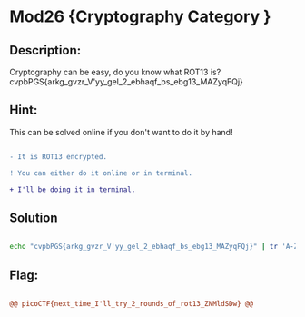# Mod26 {Cryptography Category }

## Description:

Cryptography can be easy, do you know what ROT13 is? cvpbPGS{arkg_gvzr_V'yy_gel_2_ebhaqf_bs_ebg13_MAZyqFQj}

## Hint:

This can be solved online if you don't want to do it by hand!

```diff

- It is ROT13 encrypted.

! You can either do it online or in terminal.

+ I'll be doing it in terminal.

```

## Solution

```bash

echo "cvpbPGS{arkg_gvzr_V'yy_gel_2_ebhaqf_bs_ebg13_MAZyqFQj}" | tr 'A-Za-z' 'N-ZA-Mn-za-m'

```

## Flag:

```diff

@@ picoCTF{next_time_I'll_try_2_rounds_of_rot13_ZNMldSDw} @@

```
